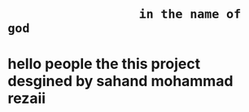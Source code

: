

#

<h1>

                      in the name of god
  
</h1>


#

<h1>
  
hello people the this project desgined by sahand mohammad rezaii

</h1>

#

